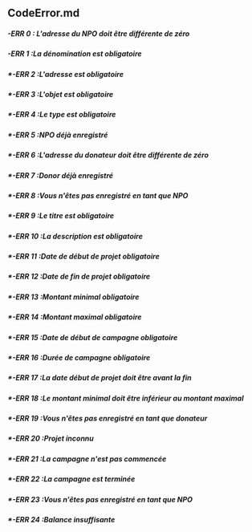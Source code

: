 ## CodeError.md

##### -ERR 0 : L'adresse du NPO doit être différente de zéro
##### -ERR 1 :La dénomination est obligatoire
##### *-ERR 2 :L'adresse est obligatoire
##### *-ERR 3 :L'objet est obligatoire
##### *-ERR 4 :Le type est obligatoire
##### *-ERR 5 :NPO déjà enregistré
##### *-ERR 6 :L'adresse du donateur doit être différente de zéro
##### *-ERR 7 :Donor déjà enregistré
##### *-ERR 8 :Vous n'êtes pas enregistré en tant que NPO
##### *-ERR 9 :Le titre est obligatoire
##### *-ERR 10 :La description est obligatoire
##### *-ERR 11 :Date de début de projet obligatoire
##### *-ERR 12 :Date de fin de projet obligatoire
##### *-ERR 13 :Montant minimal obligatoire
##### *-ERR 14 :Montant maximal obligatoire
##### *-ERR 15 :Date de début de campagne obligatoire
##### *-ERR 16 :Durée de campagne obligatoire
##### *-ERR 17 :La date début de projet doit être avant la fin
##### *-ERR 18 :Le montant minimal doit être inférieur au montant maximal
##### *-ERR 19 :Vous n'êtes pas enregistré en tant que donateur
##### *-ERR 20 :Projet inconnu
##### *-ERR 21 :La campagne n'est pas commencée
##### *-ERR 22 :La campagne est terminée
##### *-ERR 23 :Vous n'êtes pas enregistré en tant que NPO
##### *-ERR 24 :Balance insuffisante
